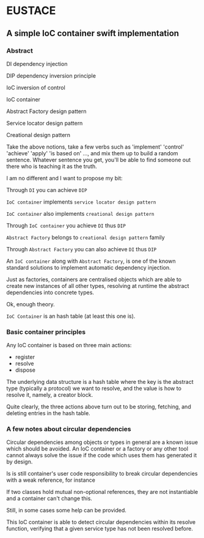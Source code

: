 #  EUSTACE 

## A simple IoC container swift implementation


### Abstract

DI              dependency injection

DIP            dependency inversion principle

IoC             inversion of control

IoC container

Abstract Factory design pattern

Service locator design pattern

Creational design pattern


Take the above notions, take a few verbs such as 'implement' 'control' 'achieve' 'apply' 'is based on' ...,  and mix them up to build a random sentence.
Whatever sentence you get, you'll be able to find someone out there who is teaching it as the truth.

I am no different and I want to propose my bit:

Through `DI` you can achieve `DIP`

`IoC container` implements `service locator design pattern`

`IoC container` also implements `creational design pattern`

Through `IoC container` you achieve `DI`  thus `DIP`

`Abstract Factory`  belongs to `creational design pattern` family 

Through `Abstract Factory` you can also achieve `DI`  thus `DIP` 

An `IoC container` along with `Abstract Factory`, is one of the known standard solutions to implement automatic dependency injection.

Just as factories, containers are centralised objects which are able to create new instances of all other types, resolving at runtime the abstract dependencies into concrete types.

Ok, enough theory.

`IoC Container` is an hash table (at least this one is).

###  Basic container principles

Any IoC container is based on three main actions:

- register
- resolve
- dispose

The underlying data structure is a hash table where the key is the abstract type (typically a protocol) we want to resolve, and the value is how to resolve it, namely, a creator block.

Quite clearly, the three actions above turn out to be storing, fetching, and deleting entries in the hash table.

###  A few notes about circular dependencies

Circular dependencies among objects or types in general are a known issue which should be avoided. An IoC container or a factory or any other tool cannot always solve the issue if the code which uses them has generated it by design.

Is is still container's user code responsibility to break circular dependencies with a weak reference, for instance

If two classes hold mutual non-optional references, they are not instantiable and a container can't change this.

Still, in some cases some help can be provided.

This IoC container is able to detect circular dependencies within its resolve function, verifying that a given service type has not been resolved before.
